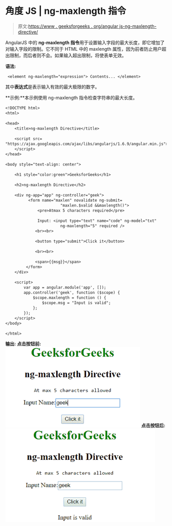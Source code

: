 # 角度 JS | ng-maxlength 指令

> 原文:[https://www . geeksforgeeks . org/angular js-ng-maxlength-directive/](https://www.geeksforgeeks.org/angularjs-ng-maxlength-directive/)

AngularJS 中的 **ng-maxlength 指令**用于设置输入字段的最大长度，即它增加了对输入字段的限制。它不同于 HTML 中的 maxlength 属性，因为前者防止用户超出限制，而后者则不会。如果输入超出限制，将使表单无效。

**语法:**

```
 <element ng-maxlength="expression"> Contents... </element> 
```

其中**表达式**是表示输入有效的最大极限的数字。

**示例:**本示例使用 ng-maxlength 指令检查字符串的最大长度。

```
<!DOCTYPE html>
<html>

<head>
    <title>ng-maxlength Directive</title>

    <script src=
"https://ajax.googleapis.com/ajax/libs/angularjs/1.6.9/angular.min.js">
    </script>
</head>

<body style="text-align: center">

    <h1 style="color:green">GeeksforGeeks</h1>

    <h2>ng-maxlength Directive</h2>

    <div ng-app="app" ng-controller="geek">
          <form name="maxlen" novalidate ng-submit=
                        "maxlen.$valid &&maxlength()">
              <pre>Atmax 5 characters required</pre>

              Input: <input type="text" name="code" ng-model="txt"
                        ng-maxlength="5" required />
             <br><br>

             <button type="submit">Click it</button>

             <br><br>

             <span>{{msg}}</span>
         </form>
    </div>

    <script>
        var app = angular.module('app', []);
        app.controller('geek', function ($scope) {
            $scope.maxlength = function () {
                $scope.msg = "Input is valid";
            };
        });
    </script>
</body>

</html>
```

**输出:**
**点击按钮前:**
![ngmaxlength](img/dd2b52bdccf6c96d69b1cc05c602ebbf.png)
**点击按钮后:**
![ngmaxlength](img/b2bf5bc2413666c1df979cdac81ecf3d.png)